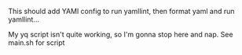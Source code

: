 This should add YAMl config to run yamllint, then format yaml and run yamllint...

My yq script isn't quite working, so I'm gonna stop here and nap. See main.sh for script
